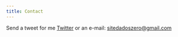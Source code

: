 ```yaml
---
title: Contact
---
```


Send a tweet for me [Twitter](https://twitter.com/DadosZero) or an e-mail: <sitedadoszero@gmail.com>